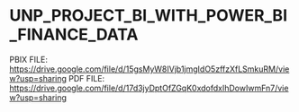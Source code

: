 # UNP_PROJECT_BI_WITH_POWER_BI_FINANCE_DATA

PBIX FILE: https://drive.google.com/file/d/15gsMyW8IVjb1jmgIdO5zffzXfLSmkuRM/view?usp=sharing
PDF FILE: https://drive.google.com/file/d/17d3jyDptOfZGqK0xdofdxIhDowIwmFn7/view?usp=sharing
